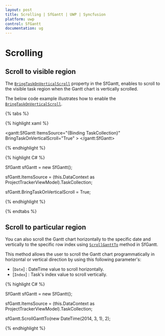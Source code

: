 ```yaml
---
layout: post
title: Scrolling | SfGantt | UWP | Syncfusion
platform: uwp
control: SfGantt
documentation: ug
---
```


# Scrolling

## Scroll to visible region

The [`BringTaskOnVerticalScroll`](https://help.syncfusion.com/cr/cref_files/uwp/Syncfusion.SfGantt.UWP~Syncfusion.UI.Xaml.Gantt.SfGantt~BringTaskOnVerticalScroll.html) property in the SfGantt, enables to scroll to the visible task region when the Gantt chart is vertically scrolled. 

The below code example illustrates how to enable the [`BringTaskOnVerticalScroll`](https://help.syncfusion.com/cr/cref_files/uwp/Syncfusion.SfGantt.UWP~Syncfusion.UI.Xaml.Gantt.SfGantt~BringTaskOnVerticalScroll.html).

{% tabs %}

{% highlight xaml %}

<gantt:SfGantt ItemsSource="{Binding TaskCollection}" BringTaskOnVerticalScroll="True" >
</gantt:SfGantt>

{% endhighlight %}

{% highlight C# %}

SfGantt sfGantt = new SfGantt();

sfGantt.ItemsSource = (this.DataContext as ProjectTrackerViewModel).TaskCollection;

sfGantt.BringTaskOnVerticalScroll = True;

{% endhighlight %}

{% endtabs %}

## Scroll to particular region

You can also scroll the Gantt chart horizontally to the specific date and vertically to the specific row index using [`ScrollGanttTo`](https://help.syncfusion.com/cr/cref_files/uwp/Syncfusion.SfGantt.UWP~Syncfusion.UI.Xaml.Gantt.SfGantt~ScrollGanttTo.html) method in SfGantt. 

This method allows the user to scroll the Gantt chart programmatically in horizontal or vertical direction by using this following parameter's:

* [`Date`] : DateTime value to scroll horizontally.
* [`Index`] : Task's index value to scroll vertically.
 
{% highlight C# %}

SfGantt sfGantt = new SfGantt();

sfGantt.ItemsSource = (this.DataContext as ProjectTrackerViewModel).TaskCollection;

sfGantt.ScrollGanttTo(new DateTime(2014, 3, 1), 2);

{% endhighlight %}
